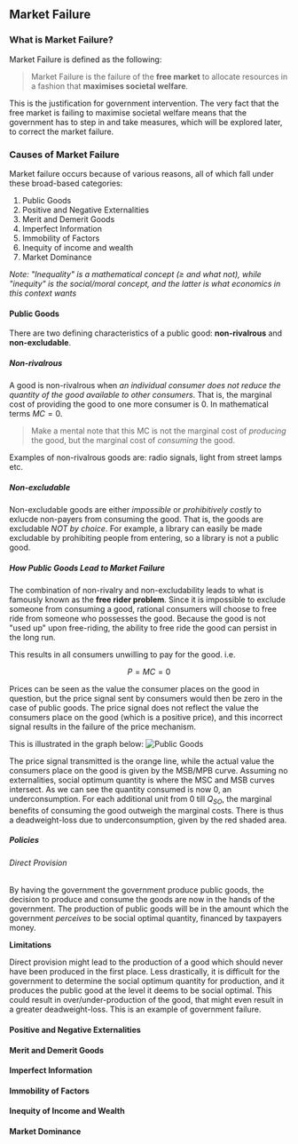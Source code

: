 ## Market Failure

### What is Market Failure?
Market Failure is defined as the following:

> Market Failure is the failure of the __free market__ to allocate resources in a fashion that __maximises societal welfare__.

This is the justification for government intervention. The very fact that the free market is failing to maximise societal welfare means that the government has to step in and take measures, which will be explored later, to correct the market failure.

### Causes of Market Failure
Market failure occurs because of various reasons, all of which fall under these broad-based categories:

1. Public Goods
2. Positive and Negative Externalities
3. Merit and Demerit Goods
4. Imperfect Information
5. Immobility of Factors
6. Inequity of income and wealth
7. Market Dominance

_Note: "Inequality" is a mathematical concept ($\geq$ and what not), while "inequity" is the social/moral concept, and the latter is what economics in this context wants_

#### Public Goods
There are two defining characteristics of a public good: __non-rivalrous__ and __non-excludable__.

##### Non-rivalrous
A good is non-rivalrous when _an individual consumer does not reduce the quantity of the good available to other consumers_. That is, the marginal cost of providing the good to one more consumer is 0. In mathematical terms $MC=0$.

> Make a mental note that this MC is not the marginal cost of _producing_ the good, but the marginal cost of _consuming_ the good.

Examples of non-rivalrous goods are: radio signals, light from street lamps etc.

##### Non-excludable
Non-excludable goods are either _impossible_ or _prohibitively costly_ to exlucde non-payers from consuming the good. That is, the goods are excludable _NOT by choice_. For example, a library can easily be made excludable by prohibiting people from entering, so a library is not a public good.

##### How Public Goods Lead to Market Failure
The combination of non-rivalry and non-excludability leads to what is famously known as the __free rider problem__. Since it is impossible to exclude someone from consuming a good, rational consumers will choose to free ride from someone who possesses the good. Because the good is not "used up" upon free-riding, the ability to free ride the good can persist in the long run.

This results in all consumers unwilling to pay for the good. i.e. 

$$P=MC=0$$

Prices can be seen as the value the consumer places on the good in question, but the price signal sent by consumers would then be zero in the case of public goods. The price signal does not reflect the value the consumers place on the good (which is a positive price), and this incorrect signal results in the failure of the price mechanism.

This is illustrated in the graph below:
![Public Goods](images/pg.jpg)

The price signal transmitted is the orange line, while the actual value the consumers place on the good is given by the MSB/MPB curve. Assuming no externalities, social optimum quantity is where the MSC and MSB curves intersect. As we can see the quantity consumed is now 0, an underconsumption. For each additional unit from 0 till $Q_{SO}$, the marginal benefits of consuming the good outweigh the marginal costs. There is thus a deadweight-loss due to underconsumption, given by the red shaded area.

##### Policies

###### Direct Provision

By having the government the government produce public goods, the decision to produce and consume the goods are now in the hands of the government. The production of public goods will be in the amount which the government _perceives_ to be social optimal quantity, financed by taxpayers money.

__Limitations__

Direct provision might lead to the production of a good which should never have been produced in the first place. Less drastically, it is difficult for the government to determine the social optimum quantity for production, and it produces the public good at the level it deems to be social optimal. This could result in over/under-production of the good, that might even result in a greater deadweight-loss. This is an example of government failure.

#### Positive and Negative Externalities

#### Merit and Demerit Goods

#### Imperfect Information

#### Immobility of Factors

#### Inequity of Income and Wealth

#### Market Dominance
